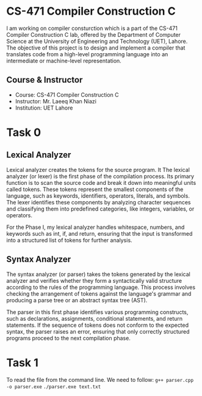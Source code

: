 # CS-471 Compiler Construction C
I am working on compiler consturction which is a part of the CS-471 Compiler Construction C lab, offered by the Department of Computer Science at the University of Engineering and Technology (UET), Lahore. The objective of this project is to design and implement a compiler that translates code from a high-level programming language into an intermediate or machine-level representation.

## Course & Instructor
- Course: CS-471 Compiler Construction C
- Instructor: Mr. Laeeq Khan Niazi
- Institution: UET Lahore

# Task 0

## Lexical Analyzer
Lexical analyzer creates the tokens for the source program. It
The lexical analyzer (or lexer) is the first phase of the compilation process. Its primary function is to scan the source code and break it down into meaningful units called tokens. These tokens represent the smallest components of the language, such as keywords, identifiers, operators, literals, and symbols. The lexer identifies these components by analyzing character sequences and classifying them into predefined categories, like integers, variables, or operators. 

For the Phase I, my lexical analyzer handles whitespace, numbers, and keywords such as int, if, and return, ensuring that the input is transformed into a structured list of tokens for further analysis.

## Syntax Analyzer
The syntax analyzer (or parser) takes the tokens generated by the lexical analyzer and verifies whether they form a syntactically valid structure according to the rules of the programming language. This process involves checking the arrangement of tokens against the language's grammar and producing a parse tree or an abstract syntax tree (AST). 

The parser in this first phase identifies various programming constructs, such as declarations, assignments, conditional statements, and return statements. If the sequence of tokens does not conform to the expected syntax, the parser raises an error, ensuring that only correctly structured programs proceed to the next compilation phase.

# Task 1
To read the file from the command line. We need to follow:
`g++ parser.cpp -o parser.exe`
`./parser.exe text.txt`